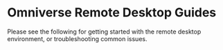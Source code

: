 # Omniverse Remote Desktop Guides

Please see the following for getting started with the remote desktop environment, or troubleshooting common issues.

```{tableofcontents}
```
